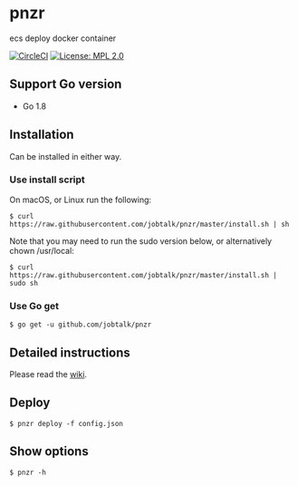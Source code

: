# pnzr
ecs deploy docker container

[![CircleCI](https://circleci.com/gh/jobtalk/pnzr.svg?style=shield)](https://circleci.com/gh/jobtalk/pnzr)
[![License: MPL 2.0](https://img.shields.io/badge/License-MPL%202.0-brightgreen.svg)](https://opensource.org/licenses/MPL-2.0)

## Support Go version
* Go 1.8

## Installation
Can be installed in either way.

### Use install script
On macOS, or Linux run the following:
```
$ curl https://raw.githubusercontent.com/jobtalk/pnzr/master/install.sh | sh
```

Note that you may need to run the sudo version below, or alternatively chown /usr/local:
```
$ curl https://raw.githubusercontent.com/jobtalk/pnzr/master/install.sh | sudo sh
```

### Use Go get
```
$ go get -u github.com/jobtalk/pnzr
```

## Detailed instructions
Please read the [wiki](https://github.com/jobtalk/pnzr/wiki).


## Deploy
```
$ pnzr deploy -f config.json
```

## Show options

```
$ pnzr -h
```
